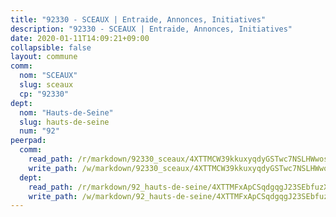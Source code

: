 ```yaml
---
title: "92330 - SCEAUX | Entraide, Annonces, Initiatives"
description: "92330 - SCEAUX | Entraide, Annonces, Initiatives"
date: 2020-01-11T14:09:21+09:00
collapsible: false
layout: commune
comm:
  nom: "SCEAUX"
  slug: sceaux
  cp: "92330"
dept:
  nom: "Hauts-de-Seine"
  slug: hauts-de-seine
  num: "92"
peerpad:
  comm:
    read_path: /r/markdown/92330_sceaux/4XTTMCW39kkuxyqdyGSTwc7NSLHWwosWmksg13FkqjeEUpuZa
    write_path: /w/markdown/92330_sceaux/4XTTMCW39kkuxyqdyGSTwc7NSLHWwosWmksg13FkqjeEUpuZa-K3TgTk193xyRDhxSJb2ZRH464A7B9vZ3QvnujEZbo4BSMzA2fA9jJR2g3Zc5dfACpxoNhufTaAu8cqA9M6CtLh6M8BXrSsYvBiud1TVH6a55TmQe9dogMZBSr6zVCFdHUonCBypt
  dept:
    read_path: /r/markdown/92_hauts-de-seine/4XTTMFxApCSqdgqgJ23SEbfuzX2JaK27NrkCySZYLCmNtPSZM
    write_path: /w/markdown/92_hauts-de-seine/4XTTMFxApCSqdgqgJ23SEbfuzX2JaK27NrkCySZYLCmNtPSZM-K3TgUf65U6ofBF2STBLxktH4LTH9YWAtf764qNgjtJEgvdf4oVaDqjNPmWC1tADkfpmR8oTWxskBrYeyPBrw1hn57nPLfSfM2CoUcqwqWzZmaxPyuAoUoydYJo6fEKtMs3GnfhuH
---
```



